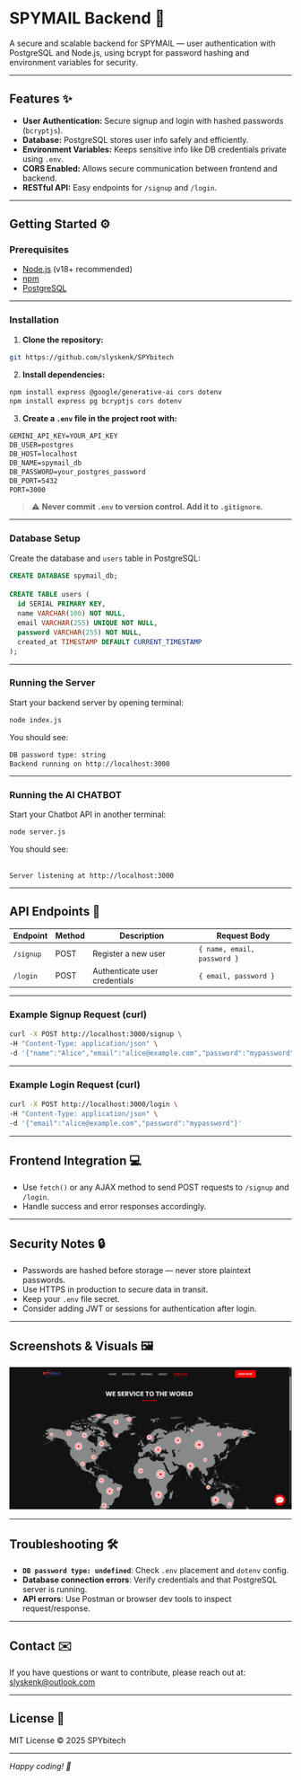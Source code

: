# SPYMAIL Backend 🚀

A secure and scalable backend for SPYMAIL — user authentication with PostgreSQL and Node.js, using bcrypt for password hashing and environment variables for security.

---

## Features ✨

- **User Authentication:** Secure signup and login with hashed passwords (`bcryptjs`).
- **Database:** PostgreSQL stores user info safely and efficiently.
- **Environment Variables:** Keeps sensitive info like DB credentials private using `.env`.
- **CORS Enabled:** Allows secure communication between frontend and backend.
- **RESTful API:** Easy endpoints for `/signup` and `/login`.

---

## Getting Started ⚙️

### Prerequisites

- [Node.js](https://nodejs.org/) (v18+ recommended)
- [npm](https://www.npmjs.com/get-npm)
- [PostgreSQL](https://www.postgresql.org/download/)

---

### Installation

1. **Clone the repository:**

```bash
git https://github.com/slyskenk/SPYbitech
```

2. **Install dependencies:**

```bash
npm install express @google/generative-ai cors dotenv
npm install express pg bcryptjs cors dotenv
```

3. **Create a `.env` file in the project root with:**

```
GEMINI_API_KEY=YOUR_API_KEY
DB_USER=postgres
DB_HOST=localhost
DB_NAME=spymail_db
DB_PASSWORD=your_postgres_password
DB_PORT=5432
PORT=3000
```

> ⚠️ **Never commit `.env` to version control. Add it to `.gitignore`.**

---

### Database Setup

Create the database and `users` table in PostgreSQL:

```sql
CREATE DATABASE spymail_db;

CREATE TABLE users (
  id SERIAL PRIMARY KEY,
  name VARCHAR(100) NOT NULL,
  email VARCHAR(255) UNIQUE NOT NULL,
  password VARCHAR(255) NOT NULL,
  created_at TIMESTAMP DEFAULT CURRENT_TIMESTAMP
);
```

---

### Running the Server

Start your backend server by opening terminal:

```bash
node index.js
```

You should see:

```
DB password type: string
Backend running on http://localhost:3000
```

---

### Running the AI CHATBOT

Start your Chatbot API in another terminal:

```bash
node server.js
```

You should see:

```

Server listening at http://localhost:3000
```

---

## API Endpoints 📡

| Endpoint  | Method | Description                  | Request Body                            |
|-----------|--------|------------------------------|----------------------------------------|
| `/signup` | POST   | Register a new user          | `{ name, email, password }`            |
| `/login`  | POST   | Authenticate user credentials | `{ email, password }`                   |

---

### Example Signup Request (curl)

```bash
curl -X POST http://localhost:3000/signup \
-H "Content-Type: application/json" \
-d '{"name":"Alice","email":"alice@example.com","password":"mypassword"}'
```

---

### Example Login Request (curl)

```bash
curl -X POST http://localhost:3000/login \
-H "Content-Type: application/json" \
-d '{"email":"alice@example.com","password":"mypassword"}'
```

---

## Frontend Integration 💻

- Use `fetch()` or any AJAX method to send POST requests to `/signup` and `/login`.
- Handle success and error responses accordingly.

---

## Security Notes 🔒

- Passwords are hashed before storage — never store plaintext passwords.
- Use HTTPS in production to secure data in transit.
- Keep your `.env` file secret.
- Consider adding JWT or sessions for authentication after login.

---

## Screenshots & Visuals 🖼️

![UI Form Screenshot](screenshots/image.png)


---

## Troubleshooting 🛠️

- **`DB password type: undefined`**: Check `.env` placement and `dotenv` config.
- **Database connection errors**: Verify credentials and that PostgreSQL server is running.
- **API errors**: Use Postman or browser dev tools to inspect request/response.

---

## Contact ✉️

If you have questions or want to contribute, please reach out at: slyskenk@outlook.com

---

## License 📄

MIT License © 2025 SPYbitech

---

*Happy coding! 🚀*
